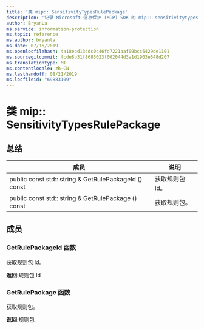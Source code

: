 ```yaml
---
title: '类 mip:: SensitivityTypesRulePackage'
description: '记录 Microsoft 信息保护 (MIP) SDK 的 mip:: sensitivitytypesrulepackage 类。'
author: BryanLa
ms.service: information-protection
ms.topic: reference
ms.author: bryanla
ms.date: 07/16/2019
ms.openlocfilehash: 4a18ebd134dc0c46fd7221aaf09bcc5429de1101
ms.sourcegitcommit: fcde8b31f8685023f002044d3a1d1903e548d207
ms.translationtype: MT
ms.contentlocale: zh-CN
ms.lasthandoff: 08/21/2019
ms.locfileid: "69883109"
---
```

# <a name="class-mipsensitivitytypesrulepackage"></a>类 mip:: SensitivityTypesRulePackage 
  
## <a name="summary"></a>总结
 成员                        | 说明                                
--------------------------------|---------------------------------------------
public const std:: string & GetRulePackageId () const  |  获取规则包 Id。
public const std:: string & GetRulePackage () const  |  获取规则包。
  
## <a name="members"></a>成员
  
### <a name="getrulepackageid-function"></a>GetRulePackageId 函数
获取规则包 Id。

  
**返回**:规则包 Id
  
### <a name="getrulepackage-function"></a>GetRulePackage 函数
获取规则包。

  
**返回**:规则包